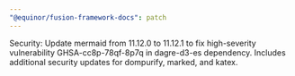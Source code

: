 ```yaml
---
"@equinor/fusion-framework-docs": patch
---
```


Security: Update mermaid from 11.12.0 to 11.12.1 to fix high-severity vulnerability GHSA-cc8p-78qf-8p7q in dagre-d3-es dependency. Includes additional security updates for dompurify, marked, and katex.

